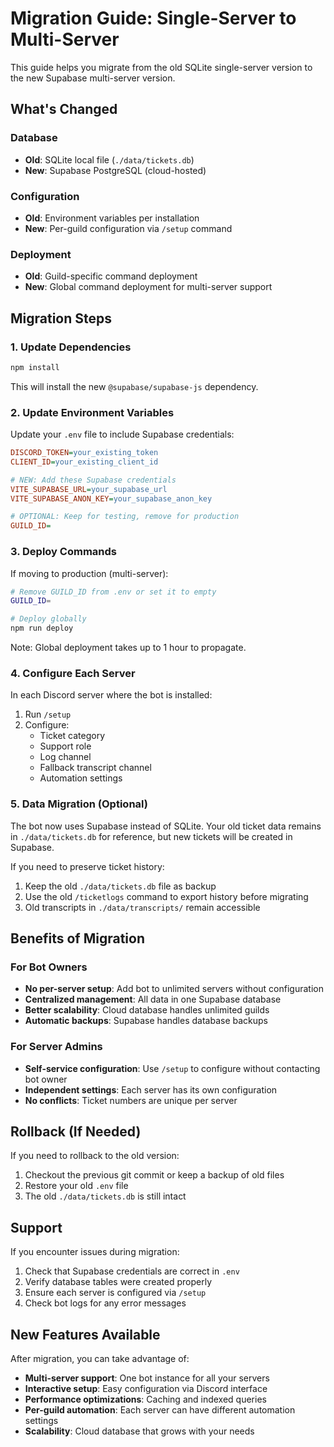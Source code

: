 # Migration Guide: Single-Server to Multi-Server

This guide helps you migrate from the old SQLite single-server version to the new Supabase multi-server version.

## What's Changed

### Database
- **Old**: SQLite local file (`./data/tickets.db`)
- **New**: Supabase PostgreSQL (cloud-hosted)

### Configuration
- **Old**: Environment variables per installation
- **New**: Per-guild configuration via `/setup` command

### Deployment
- **Old**: Guild-specific command deployment
- **New**: Global command deployment for multi-server support

## Migration Steps

### 1. Update Dependencies

```bash
npm install
```

This will install the new `@supabase/supabase-js` dependency.

### 2. Update Environment Variables

Update your `.env` file to include Supabase credentials:

```ini
DISCORD_TOKEN=your_existing_token
CLIENT_ID=your_existing_client_id

# NEW: Add these Supabase credentials
VITE_SUPABASE_URL=your_supabase_url
VITE_SUPABASE_ANON_KEY=your_supabase_anon_key

# OPTIONAL: Keep for testing, remove for production
GUILD_ID=
```

### 3. Deploy Commands

If moving to production (multi-server):

```bash
# Remove GUILD_ID from .env or set it to empty
GUILD_ID=

# Deploy globally
npm run deploy
```

Note: Global deployment takes up to 1 hour to propagate.

### 4. Configure Each Server

In each Discord server where the bot is installed:

1. Run `/setup`
2. Configure:
   - Ticket category
   - Support role
   - Log channel
   - Fallback transcript channel
   - Automation settings

### 5. Data Migration (Optional)

The bot now uses Supabase instead of SQLite. Your old ticket data remains in `./data/tickets.db` for reference, but new tickets will be created in Supabase.

If you need to preserve ticket history:

1. Keep the old `./data/tickets.db` file as backup
2. Use the old `/ticketlogs` command to export history before migrating
3. Old transcripts in `./data/transcripts/` remain accessible

## Benefits of Migration

### For Bot Owners
- **No per-server setup**: Add bot to unlimited servers without configuration
- **Centralized management**: All data in one Supabase database
- **Better scalability**: Cloud database handles unlimited guilds
- **Automatic backups**: Supabase handles database backups

### For Server Admins
- **Self-service configuration**: Use `/setup` to configure without contacting bot owner
- **Independent settings**: Each server has its own configuration
- **No conflicts**: Ticket numbers are unique per server

## Rollback (If Needed)

If you need to rollback to the old version:

1. Checkout the previous git commit or keep a backup of old files
2. Restore your old `.env` file
3. The old `./data/tickets.db` is still intact

## Support

If you encounter issues during migration:

1. Check that Supabase credentials are correct in `.env`
2. Verify database tables were created properly
3. Ensure each server is configured via `/setup`
4. Check bot logs for any error messages

## New Features Available

After migration, you can take advantage of:

- **Multi-server support**: One bot instance for all your servers
- **Interactive setup**: Easy configuration via Discord interface
- **Performance optimizations**: Caching and indexed queries
- **Per-guild automation**: Each server can have different automation settings
- **Scalability**: Cloud database that grows with your needs
